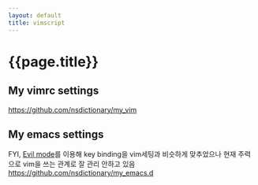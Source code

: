 ```yaml
---
layout: default
title: vimscript
---
```


# {{page.title}}

My vimrc settings
----
https://github.com/nsdictionary/my_vim

My emacs settings
----
FYI, [Evil mode](https://www.emacswiki.org/emacs/Evil)를 이용해 key binding을 vim세팅과 비슷하게 맞추었으나 현재 주력으로 vim을 쓰는 관계로 잘 관리 안하고 있음
https://github.com/nsdictionary/my_emacs.d
